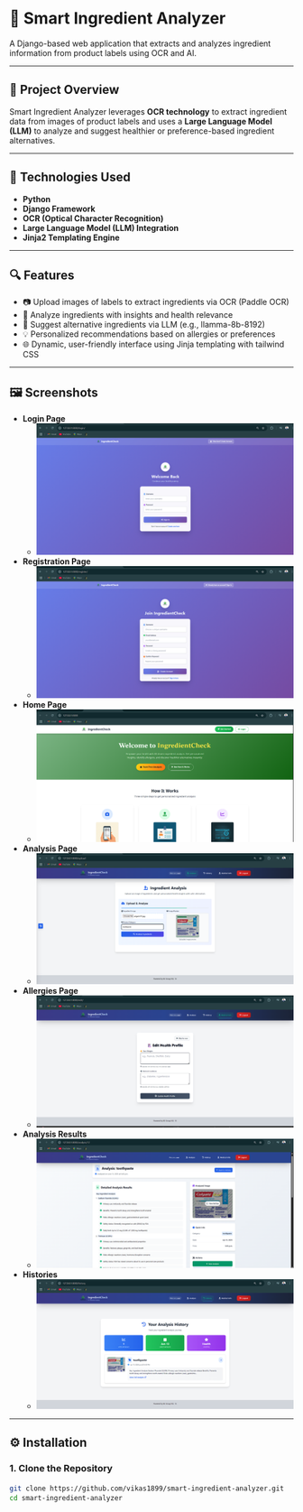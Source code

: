 # 🧠 Smart Ingredient Analyzer

A Django-based web application that extracts and analyzes ingredient information from product labels using OCR and AI.

---

## 📌 Project Overview

Smart Ingredient Analyzer leverages **OCR technology** to extract ingredient data from images of product labels and uses a **Large Language Model (LLM)** to analyze and suggest healthier or preference-based ingredient alternatives.

---

## 🧰 Technologies Used

- **Python**
- **Django Framework**
- **OCR (Optical Character Recognition)**
- **Large Language Model (LLM) Integration**
- **Jinja2 Templating Engine**

---

## 🔍 Features

- 📷 Upload images of labels to extract ingredients via OCR (Paddle OCR)
- 🧠 Analyze ingredients with insights and health relevance
- 🔄 Suggest alternative ingredients via LLM (e.g., llamma-8b-8192)
- 💡 Personalized recommendations based on allergies or preferences
- 🌐 Dynamic, user-friendly interface using Jinja templating with tailwind CSS

---

## 🖼️ Screenshots

- **Login Page**
  - ![Login Page](Screenshots/login.png)
- **Registration Page**
  - ![Registration Page](Screenshots/registration.png)
- **Home Page**
  - ![Home Page](Screenshots/home.png)
- **Analysis Page**
  - ![Analysis Page](Screenshots/analysis.png)
- **Allergies Page**
  - ![Allergies Page](Screenshots/allergies.png)
- **Analysis Results**
  - ![Results](Screenshots/history_detail.png)
- **Histories**
  - ![Results](Screenshots/analysis_history.png)

---

## ⚙️ Installation

### 1. Clone the Repository

```bash
git clone https://github.com/vikas1899/smart-ingredient-analyzer.git
cd smart-ingredient-analyzer
```
